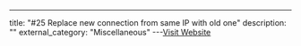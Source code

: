 ---
title: "#25 Replace new connection from same IP with old one"
description: ""
external_category: "Miscellaneous"
---[Visit Website](https://github.com/WangYihang/Platypus/issues/25)

